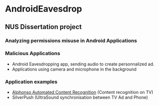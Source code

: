 # AndroidEavesdrop
## NUS Dissertation project

### Analyzing permissions misuse in Android Applications

### Malicious Applications
- Android Eavesdropping app, sending audio to create personnalized ad.
- Applications using camera and microphone in the background 



### Application examples
- [Alphonso Automated Content Recognition](./alphonso.md) (Content recognition on TV)
- SilverPush (UltraSound synchronisation between TV Ad and Phone)

